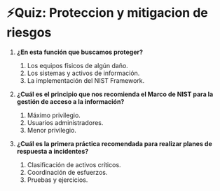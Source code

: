 # ⚡Quiz: Proteccion y mitigacion de riesgos

1. **¿En esta función que buscamos proteger?**
    1. Los equipos físicos de algún daño.    
    2. Los sistemas y activos de información.
    3. La implementación del NIST Framework. 

2. **¿Cuál es el principio que nos recomienda el Marco de NIST para la gestión de acceso a la información?**
    1. Máximo privilegio.
    2. Usuarios administradores.
    3. Menor privilegio.

3. **¿Cuál es la primera práctica recomendada para realizar planes de respuesta a incidentes?**
    1. Clasificación de activos críticos.
    2. Coordinación de esfuerzos.
    3. Pruebas y ejercicios.